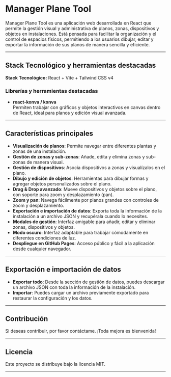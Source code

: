 # Manager Plane Tool

Manager Plane Tool es una aplicación web desarrollada en React que permite la gestión visual y administrativa de planos, zonas, dispositivos y objetos en instalaciones. Está pensada para facilitar la organización y el control de espacios físicos, permitiendo a los usuarios dibujar, editar y exportar la información de sus planos de manera sencilla y eficiente.

---

## Stack Tecnológico y herramientas destacadas

**Stack Tecnológico:** React + Vite + Tailwind CSS v4

### Librerías y herramientas destacadas

- **react-konva / konva**  
  Permiten trabajar con gráficos y objetos interactivos en canvas dentro de React, ideal para planos y edición visual avanzada.

---

## Características principales

- **Visualización de planos**: Permite navegar entre diferentes plantas y zonas de una instalación.
- **Gestión de zonas y sub-zonas**: Añade, edita y elimina zonas y sub-zonas de manera visual.
- **Gestión de dispositivos**: Asocia dispositivos a zonas y visualízalos en el plano.
- **Dibujo y edición de objetos**: Herramientas para dibujar formas y agregar objetos personalizados sobre el plano.
- **Drag & Drop avanzado**: Mueve dispositivos y objetos sobre el plano, con soporte para zoom y desplazamiento (pan).
- **Zoom y pan**: Navega fácilmente por planos grandes con controles de zoom y desplazamiento.
- **Exportación e importación de datos**: Exporta toda la información de la instalación a un archivo JSON y recupérala cuando lo necesites.
- **Modales de gestión**: Interfaz amigable para añadir, editar y eliminar zonas, dispositivos y objetos.
- **Modo oscuro**: Interfaz adaptable para trabajar cómodamente en diferentes condiciones de luz.
- **Despliegue en GitHub Pages**: Acceso público y fácil a la aplicación desde cualquier navegador.

---

## Exportación e importación de datos

- **Exportar todo**: Desde la sección de gestión de datos, puedes descargar un archivo JSON con toda la información de la instalación.
- **Importar**: Puedes cargar un archivo previamente exportado para restaurar la configuración y los datos.

---

## Contribución

Si deseas contribuir, por favor contáctame.
¡Toda mejora es bienvenida!

---

## Licencia

Este proyecto se distribuye bajo la licencia MIT.

---